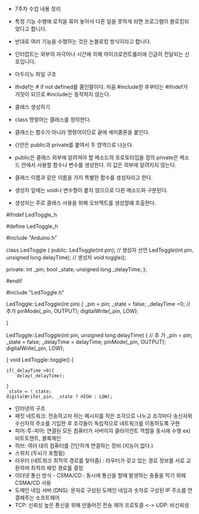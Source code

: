 - 7주차 수업 내용 정리
- 특정 기능 수행에 로직을 묶어 놓아서 다른 일을 못하게 되면 프로그램이 블로킹되었다고 합니다.
- 반대로 여러 기능을 수행하는 것은 논블로킹 방식이라고 합니다.
- 인터럽트는 외부의 자극이나 시간에 의해 마이크로컨트롤러에 긴급히 전달되는 신호입니다.

  
- 아두이노 파일 구조
- ifndef는 # if not defined를 줄인말이다. 처음 #include한 후부터는 #ifndef가 거짓이 되므로 #include는 동작하지 않는다.
- 클래스 생성하기
- class 명령어는 클래스를 정의한다.
- 클래스는 함수가 아니라 명령어이므로 끝에 세미콜론을 붙인다.
- {}안은 public과 private를 붙여서 두 영역으로 나눈다.
- public은 클래스 외부에 알려져야 할 메소드의 프로토타입을 정의 private은 메소드 안에서 사용할 함수나 변수를 생성한다. 이 값은 외부에 알려지지 않는다.
- 클래스 이름과 같은 이름을 가지 특별한 함수를 생성자라고 한다.
- 생성자 앞에는 void나 변수형이 붙지 않으므로 다른 메소드와 구분된다.
- 생성자는 주로 클래스 사용을 위해 오브젝트를 생성할떄 호출한다.

  
#ifndef LedToggle_h

#define LedToggle_h

#include "Arduino.h"

class LedToggle {
public:
    LedToggle(int pin); // 생성자 선언
    LedToggle(int pin, unsigned long delayTime); // 생성자 
    void toggle();

private:
    int _pin;
    bool _state;
    unsigned long _delayTime; 
};

#endif

#include "LedToggle.h"

LedToggle::LedToggle(int pin) {
    _pin = pin;
    _state = false;
    _delayTime =0; //  추가 
    pinMode(_pin, OUTPUT);
    digitalWrite(_pin, LOW);

} 

LedToggle::LedToggle(int pin, unsigned long delayTime) { // 추 가 
	_pin = pin;
    _state = false;
    _delayTime = delayTime;
    pinMode(_pin, OUTPUT);
    digitalWrite(_pin, LOW);
	
	
	
}
void LedToggle::toggle() {
	
	if(_delayTime >0){
		delay(_delayTime);
	   
	}
    _state = !_state;
    digitalWrite(_pin, _state ? HIGH : LOW);

- 인터넷의 구조
- 패킷 네트워크: 전송하고자 하는 메시지를 작은 조각으로 나누고 조각마다 송신자와 수신자의 주소를 기입한 후 조각들이 독립적으로 네트워크를 이동하도록 구현
- 피어-투-피어: 연결된 모든 컴퓨터가 서버이자 클라이언트 역할을 동시에 수행 ex) 비트토렌트, 블록체인
- 허브: 여러 대의 컴퓨터를 간단하게 연결하는 장비 (지능이 없다.)
- 스위치 (두뇌가 포함됨)
- 라우터 (네트워크 최적의 경로를 찾아줌) : 라우터가 갖고 있는 경로 정보를 서로 교환하며 최적의 패킷 경로를 결정
- 이더넷 통신 방식 - CSMA/CD : 동시에 통신을 할때 발생하는 충돌을 막기 위헤 CSMA/CD 사용
- 도메인 네임 서버 (DNS): 문자로 구성된 도메인 네임과 숫자로 구성된 IP 주소를 연결해주는 소프트웨어
- TCP: 신뢰성 높은 통신을 위해 만들어진 전송 제어 프로토콜 <-> UDP: 비신뢰성
